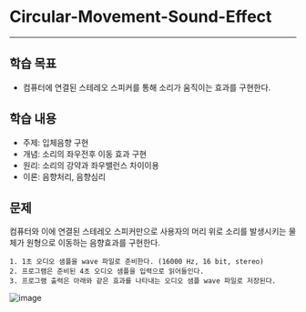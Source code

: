 # Circular-Movement-Sound-Effect

* * *

## 학습 목표
- 컴퓨터에 연결된 스테레오 스피커를 통해 소리가 움직이는 효과를 구현한다.

## 학습 내용
- 주제: 입체음향 구현
- 개념: 소리의 좌우전후 이동 효과 구현
- 원리: 소리의 강약과 좌우밸런스 차이이용
- 이론: 음향처리, 음향심리

## 문제
컴퓨터와 이에 연결된 스테레오 스피커만으로 사용자의 머리 위로 소리를 발생시키는 물체가 원형으로 이동하는 음향효과를 구현한다.
```
1. 1초 오디오 샘플을 wave 파일로 준비한다. (16000 Hz, 16 bit, stereo)
2. 프로그램은 준비된 4초 오디오 샘플을 입력으로 읽어들인다.
3. 프로그램 출력은 아래와 같은 효과를 나타내는 오디오 샘플 wave 파일로 저장된다.
```

![image](https://user-images.githubusercontent.com/46713032/68527041-e9d5d600-0325-11ea-90bf-4cde9d62ca79.png)
